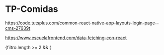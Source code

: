 # TP-Comidas
https://code.tutsplus.com/common-react-native-app-layouts-login-page--cms-27639t

https://www.escuelafrontend.com/data-fetching-con-react 

  {filtro.length >= 2 && (